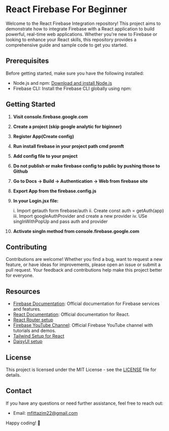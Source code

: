 # React Firebase For Beginner

Welcome to the React Firebase Integration repository! This project aims to demonstrate how to integrate Firebase with a React application to build powerful, real-time web applications. Whether you're new to Firebase or looking to enhance your React skills, this repository provides a comprehensive guide and sample code to get you started.

## Prerequisites

Before getting started, make sure you have the following installed:

- Node.js and npm: [Download and install Node.js](https://nodejs.org/)
- Firebase CLI: Install the Firebase CLI globally using npm:


## Getting Started

1. **Visit console.firebase.google.com**

2. **Create a project (skip google analytic for biginner)**

3. **Register App(Create config)**

4. **Run install firebase in your project path cmd promft**

5. **Add config file to your project**

6. **Do not publish or make firebase config to public by pushing those to Github**

7. **Go to Docs -> Build -> Authentication -> Web from firebase site**

8. **Export App from the firebase.config.js**

9. **In your Login.jsx file:**

    i. Import getauth form firebase/auth
    ii. Create const auth = getAuth(app)
    iii. Import googleAuthProvider and create a new provider
    iv. USe singInWithPopUp and pass auth and provider

10. **Activate singIn method from console.firebase.google.com**

## Contributing

Contributions are welcome! Whether you find a bug, want to request a new feature, or have ideas for improvements, please open an issue or submit a pull request. Your feedback and contributions help make this project better for everyone.

## Resources

- [Firebase Documentation](https://firebase.google.com/docs): Official documentation for Firebase services and features.
- [React Documentation](https://reactjs.org/docs/getting-started.html): Official documentation for React.
- [React Router setup](https://reactrouter.com/en/main/start/tutorial)
- [Firebase YouTube Channel](https://www.youtube.com/user/Firebase): Official Firebase YouTube channel with tutorials and demos.
- [Tailwind Setup for React](https://tailwindcss.com/docs/guides/vite)
- [DaisyUI setup](https://daisyui.com/docs/install/)

## License

This project is licensed under the MIT License - see the [LICENSE](LICENSE) file for details.

## Contact

If you have any questions or need further assistance, feel free to reach out:

- Email: mfittazim22@gmail.com

Happy coding! 🚀
